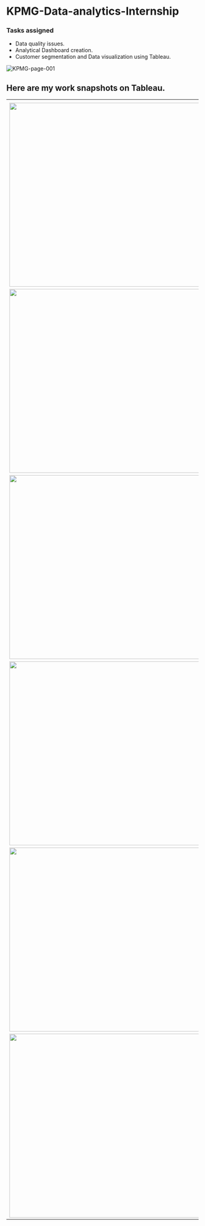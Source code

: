# KPMG-Data-analytics-Internship
### Tasks assigned 
- Data quality issues.
- Analytical Dashboard creation.
- Customer segmentation and Data visualization using Tableau.


![KPMG-page-001](https://user-images.githubusercontent.com/48849171/82749028-09b18080-9dc4-11ea-8da1-200f5eb20637.jpg)


## Here are my work snapshots on Tableau.


<table>
  <tr>
    <td></td>
  </tr>
  <tr>
    <td><img src="https://user-images.githubusercontent.com/48849171/82748964-9b6cbe00-9dc3-11ea-9d29-8a59c45d7608.png" width=770 height=480></td>
    </tr>
  <tr>
    <td><img src="https://user-images.githubusercontent.com/48849171/82748897-20a3a300-9dc3-11ea-969e-d7f329f4fe01.png" width=770 height=480></td></tr>
  <tr>
    <td><img src="https://user-images.githubusercontent.com/48849171/82748873-e0442500-9dc2-11ea-9d63-2db2bcc32125.png" width=770 height=480></td></tr>
  
  <tr>
    <td><img src="https://user-images.githubusercontent.com/48849171/82748900-26998400-9dc3-11ea-947b-a6ec35c3876e.png" width=770 height=480></td>
  </tr>
  <tr>
    <td><img src="https://user-images.githubusercontent.com/48849171/82748874-e0dcbb80-9dc2-11ea-924b-df5f60db61dc.png" width=770 height=480></td>
  </tr>
  <tr>
    <td><img src="https://user-images.githubusercontent.com/48849171/82748940-74ae8780-9dc3-11ea-8157-efb0fc789d5a.png" width=770 height=480></td>
  </tr>
 </table>


